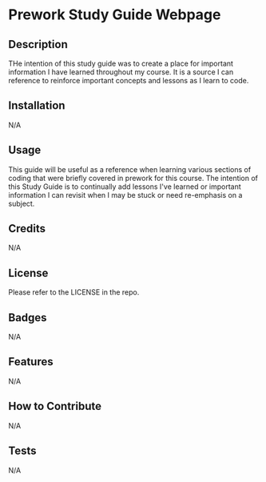 # Prework Study Guide Webpage

## Description

THe intention of this study guide was to create a place for important information I have learned throughout my course. It is a source I can reference to reinforce important concepts and lessons as I learn to code.


## Installation

N/A

## Usage

This guide will be useful as a reference when learning various sections of coding that were briefly covered in prework for this course. The intention of this Study Guide is to continually add lessons I've learned or important information I can revisit when I may be stuck or need re-emphasis on a subject.  

## Credits

N/A

## License

Please refer to the LICENSE in the repo.

## Badges

N/A

## Features

N/A

## How to Contribute

N/A

## Tests

N/A